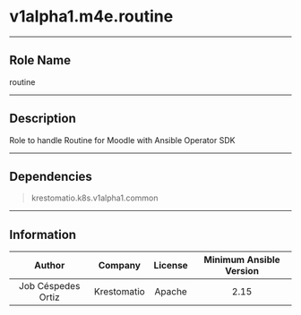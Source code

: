 



# v1alpha1.m4e.routine
  
---
## Role Name
  
routine  
  
---
## Description
  
Role to handle Routine for  Moodle with Ansible Operator SDK  
  
---
## Dependencies
  
> krestomatio.k8s.v1alpha1.common  
  
  
---
## Information
  

|Author|Company|License|Minimum Ansible Version|
| :---: | :---: | :---: | :---: |
|Job Céspedes Ortiz|Krestomatio|Apache|2.15|
